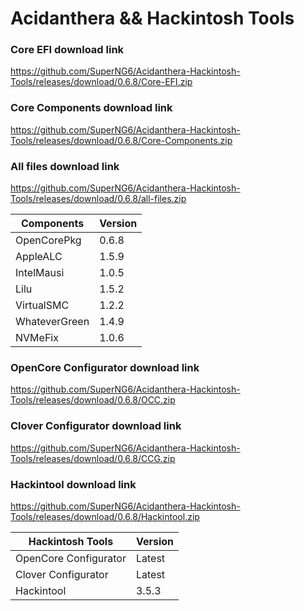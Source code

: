 # Acidanthera && Hackintosh Tools

### Core EFI download link
https://github.com/SuperNG6/Acidanthera-Hackintosh-Tools/releases/download/0.6.8/Core-EFI.zip

### Core Components download link
https://github.com/SuperNG6/Acidanthera-Hackintosh-Tools/releases/download/0.6.8/Core-Components.zip

### All files download link
https://github.com/SuperNG6/Acidanthera-Hackintosh-Tools/releases/download/0.6.8/all-files.zip

| Components    | Version               |
| ------------- | --------------------- |
| OpenCorePkg   | 0.6.8    | 
| AppleALC      | 1.5.9       |
| IntelMausi    | 1.0.5     |
| Lilu          | 1.5.2           |
| VirtualSMC    | 1.2.2     |
| WhateverGreen | 1.4.9  |
| NVMeFix       | 1.0.6        |

### OpenCore Configurator download link
https://github.com/SuperNG6/Acidanthera-Hackintosh-Tools/releases/download/0.6.8/OCC.zip

### Clover Configurator download link
https://github.com/SuperNG6/Acidanthera-Hackintosh-Tools/releases/download/0.6.8/CCG.zip

### Hackintool download link
https://github.com/SuperNG6/Acidanthera-Hackintosh-Tools/releases/download/0.6.8/Hackintool.zip

| Hackintosh Tools      | Version           |
| --------------------- | ----------------- |
| OpenCore Configurator | Latest            | 
| Clover Configurator   | Latest            |
| Hackintool            | 3.5.3 |


